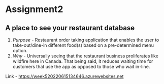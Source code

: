 # Assignment2

## A place to see your restaurant database

1. *Purpose* - Restaurant order taking application that enables the user to take-out/dine-in different food(s) based on a pre-determined menu option.
2. *Why* - Universally seeing that the restaurant business proliferates like wildfire here in Canada. That being said, it reduces waiting time for customers that use the app as opposed to those who wait in-line. 

Link - https://week520220615134646.azurewebsites.net
